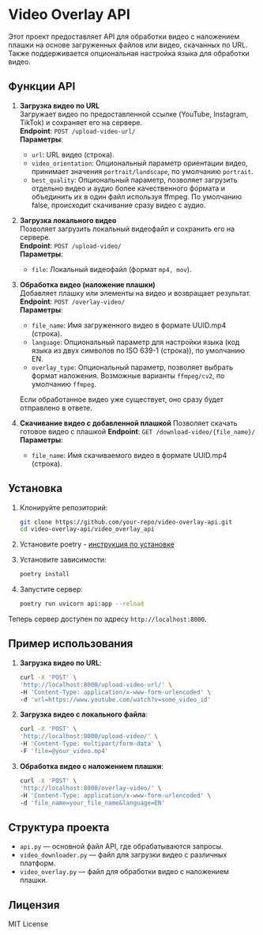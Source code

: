 # Video Overlay API

Этот проект предоставляет API для обработки видео с наложением плашки на основе загруженных файлов или видео, скачанных по URL. Также поддерживается опциональная настройка языка для обработки видео.

## Функции API

1. **Загрузка видео по URL**  
   Загружает видео по предоставленной ссылке (YouTube, Instagram, TikTok) и сохраняет его на сервере.  
   **Endpoint**: `POST /upload-video-url/`  
   **Параметры**:
    - `url`: URL видео (строка).
    - `video_orientation`: Опциональный параметр ориентации видео, принимает значения `portrait/landscape`, по умолчанию `portrait`.
    - `best_quality`: Опциональный параметр, позволяет загрузить отдельно видео и аудио более качественного формата и объединить их в один файл используя ffmpeg. По умолчанию false, происходит скачивание сразу видео с аудио.

2. **Загрузка локального видео**  
   Позволяет загрузить локальный видеофайл и сохранить его на сервере.  
   **Endpoint**: `POST /upload-video/`  
   **Параметры**:
    - `file`: Локальный видеофайл (формат `mp4, mov`).

3. **Обработка видео (наложение плашки)**  
   Добавляет плашку или элементы на видео и возвращает результат.
   **Endpoint**: `POST /overlay-video/`  
   **Параметры**:
    - `file_name`: Имя загруженного видео в формате UUID.mp4 (строка).
    - `language`: Опциональный параметр для настройки языка (код языка из двух символов по ISO 639-1 (строка)), по умолчанию EN.
    - `overlay_type`: Опциональный параметр, позволяет выбрать формат наложения. Возможные варианты `ffmpeg/cv2`, по умолчанию `ffmpeg`.

   Если обработанное видео уже существует, оно сразу будет отправлено в ответе.

4. **Скачивание видео с добавленной плашкой**
   Позволяет скачать готовое видео с плашкой
   **Endpoint**: `GET /download-video/{file_name}/`
   **Параметры**:
    - `file_name`: Имя скачиваемого видео в формате UUID.mp4 (строка).

## Установка

1. Клонируйте репозиторий:
   ```bash
   git clone https://github.com/your-repo/video-overlay-api.git
   cd video-overlay-api/video_overlay_api
   ```

2. Установите poetry - [инструкция по установке](https://python-poetry.org/docs/#installation)


3. Установите зависимости:
   ```bash
   poetry install
   ```

4. Запустите сервер:

   ```bash
   poetry run uvicorn api:app --reload
   ```

Теперь сервер доступен по адресу `http://localhost:8000`.

## Пример использования

1. **Загрузка видео по URL**:
   ```bash
   curl -X 'POST' \
   'http://localhost:8000/upload-video-url/' \
   -H 'Content-Type: application/x-www-form-urlencoded' \
   -d 'url=https://www.youtube.com/watch?v=some_video_id'
   ```

2. **Загрузка видео с локального файла**:
   ```bash
   curl -X 'POST' \
   'http://localhost:8000/upload-video/' \
   -H 'Content-Type: multipart/form-data' \
   -F 'file=@your_video.mp4'
   ```

3. **Обработка видео с наложением плашки**:
   ```bash
   curl -X 'POST' \
   'http://localhost:8000/overlay-video/' \
   -H 'Content-Type: application/x-www-form-urlencoded' \
   -d 'file_name=your_file_name&language=EN'
   ```

## Структура проекта

- `api.py` — основной файл API, где обрабатываются запросы.
- `video_downloader.py` — файл для загрузки видео с различных платформ.
- `video_overlay.py` — файл для обработки видео с наложением плашки.

## Лицензия

MIT License